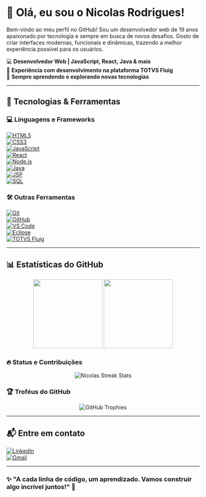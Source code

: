 # 👋 Olá, eu sou o Nicolas Rodrigues!  

Bem-vindo ao meu perfil no GitHub! Sou um desenvolvedor web de 19 anos apaixonado por tecnologia e sempre em busca de novos desafios. Gosto de criar interfaces modernas, funcionais e dinâmicas, trazendo a melhor experiência possível para os usuários.  

💻 **Desenvolvedor Web | JavaScript, React, Java & mais**  
🚀 **Experiência com desenvolvimento na plataforma TOTVS Fluig**  
🎯 **Sempre aprendendo e explorando novas tecnologias**  

---

## 🚀 Tecnologias & Ferramentas  
### 💻 Linguagens e Frameworks  
[![HTML5](https://skillicons.dev/icons?i=html)](https://developer.mozilla.org/pt-BR/docs/Web/HTML)  
[![CSS3](https://skillicons.dev/icons?i=css)](https://developer.mozilla.org/pt-BR/docs/Web/CSS)  
[![JavaScript](https://skillicons.dev/icons?i=js)](https://developer.mozilla.org/pt-BR/docs/Web/JavaScript)  
[![React](https://skillicons.dev/icons?i=react)](https://react.dev/)  
[![Node.js](https://skillicons.dev/icons?i=nodejs)](https://nodejs.org/en)  
[![Java](https://skillicons.dev/icons?i=java)](https://www.java.com/pt-BR/)  
[![JSP](https://img.shields.io/badge/Java%20JSP-blue?style=for-the-badge&logo=java)](https://www.oracle.com/java/technologies/jspt.html)  
[![SQL](https://skillicons.dev/icons?i=mysql)](https://www.mysql.com/)  

### 🛠️ Outras Ferramentas  
[![Git](https://skillicons.dev/icons?i=git)](https://git-scm.com/)  
[![GitHub](https://skillicons.dev/icons?i=github)](https://github.com/)  
[![VS Code](https://skillicons.dev/icons?i=vscode)](https://code.visualstudio.com/)  
[![Eclipse](https://img.shields.io/badge/Eclipse%20IDE-2C2255?style=for-the-badge&logo=eclipse)](https://www.eclipse.org/)  
[![TOTVS Fluig](https://img.shields.io/badge/TOTVS%20Fluig-0085CA?style=for-the-badge)](https://fluig.totvs.com/)  

---

## 📊 Estatísticas do GitHub  
<div align="center">
  <img height="180em" src="https://github-readme-stats.vercel.app/api?username=nicolasrodrigues&show_icons=true&theme=radical&include_all_commits=true&count_private=true"/>
  <img height="180em" src="https://github-readme-stats.vercel.app/api/top-langs/?username=nicolasrodrigues&layout=compact&langs_count=7&theme=radical"/>
</div>

### 🔥 Status e Contribuições  
<div align="center">
  <img src="https://github-readme-streak-stats.herokuapp.com/?user=nicolasrodrigues&theme=radical" alt="Nicolas Streak Stats"/>
</div>

### 🏆 Troféus do GitHub  
<div align="center">
  <img src="https://github-profile-trophy.vercel.app/?username=nicolasrodrigues&theme=radical&margin-w=10&row=1&column=6" alt="GitHub Trophies"/>
</div>

---

## 📬 Entre em contato  
[![LinkedIn](https://img.shields.io/badge/LinkedIn-0077B5?style=for-the-badge&logo=linkedin&logoColor=white)](https://www.linkedin.com/in/nicolas-rodrigues-developer)  
[![Gmail](https://img.shields.io/badge/Gmail-D14836?style=for-the-badge&logo=gmail&logoColor=white)](mailto:nrodriguesalves05@gmail.com)  

---

### ✨ "A cada linha de código, um aprendizado. Vamos construir algo incrível juntos!" 🚀
